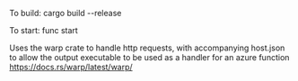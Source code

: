 To build:
cargo build --release

To start:
func start

Uses the warp crate to handle http requests, with accompanying host.json to allow the output executable to be used as a handler for an azure function
https://docs.rs/warp/latest/warp/
